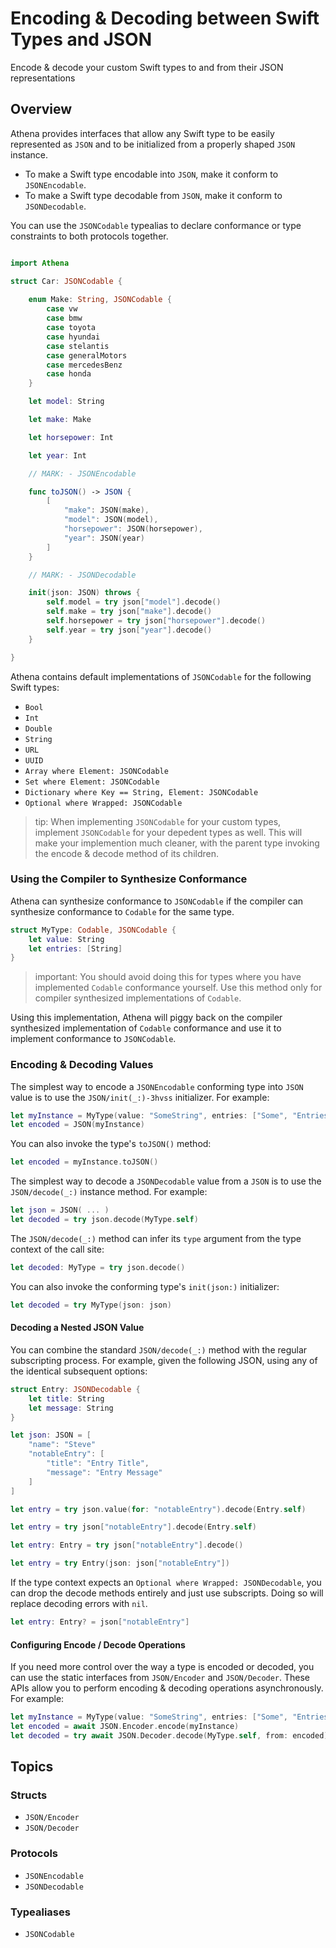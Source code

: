 # Encoding & Decoding between Swift Types and JSON

Encode & decode your custom Swift types to and from their JSON representations

## Overview

Athena provides interfaces that allow any Swift type to be easily represented as ``JSON`` and to be initialized from a properly shaped ``JSON`` instance.

- To make a Swift type encodable into ``JSON``, make it conform to ``JSONEncodable``.
- To make a Swift type decodable from ``JSON``, make it conform to ``JSONDecodable``.

You can use the ``JSONCodable`` typealias to declare conformance or type constraints to both protocols together.

```swift

import Athena

struct Car: JSONCodable {
    
    enum Make: String, JSONCodable {
        case vw
        case bmw
        case toyota
        case hyundai
        case stelantis
        case generalMotors
        case mercedesBenz
        case honda
    }

    let model: String

    let make: Make

    let horsepower: Int

    let year: Int

    // MARK: - JSONEncodable

    func toJSON() -> JSON {
        [
            "make": JSON(make),
            "model": JSON(model),
            "horsepower": JSON(horsepower),
            "year": JSON(year)
        ]
    }

    // MARK: - JSONDecodable

    init(json: JSON) throws {
        self.model = try json["model"].decode()
        self.make = try json["make"].decode()
        self.horsepower = try json["horsepower"].decode()
        self.year = try json["year"].decode()
    }

}
```

Athena contains default implementations of ``JSONCodable`` for the following Swift types:

- `Bool`
- `Int`
- `Double`
- `String`
- `URL`
- `UUID`
- `Array where Element: JSONCodable`
- `Set where Element: JSONCodable`
- `Dictionary where Key == String, Element: JSONCodable`
- `Optional where Wrapped: JSONCodable`

> tip: When implementing `JSONCodable` for your custom types, implement `JSONCodable` for your depedent types as well. This will make your implemention much cleaner, with the parent type invoking the encode & decode method of its children.

### Using the Compiler to Synthesize Conformance

Athena can synthesize conformance to ``JSONCodable`` if the compiler can synthesize conformance to `Codable` for the same type. 

```swift
struct MyType: Codable, JSONCodable {
    let value: String
    let entries: [String]
}
```

> important: You should avoid doing this for types where you have implemented `Codable` conformance yourself. Use this method only for compiler synthesized implementations of `Codable`.

Using this implementation, Athena will piggy back on the compiler synthesized implementation of `Codable` conformance and use it to implement conformance to ``JSONCodable``.

### Encoding & Decoding Values

The simplest way to encode a ``JSONEncodable`` conforming type into ``JSON`` value is to use the ``JSON/init(_:)-3hvss`` initializer. For example:

```swift
let myInstance = MyType(value: "SomeString", entries: ["Some", "Entries"])
let encoded = JSON(myInstance)
```

You can also invoke the type's `toJSON()` method:

```swift
let encoded = myInstance.toJSON()
```

The simplest way to decode a ``JSONDecodable`` value from a ``JSON`` is to use the ``JSON/decode(_:)`` instance method. For example:

```swift
let json = JSON( ... )
let decoded = try json.decode(MyType.self)
```

The ``JSON/decode(_:)`` method can infer its `type` argument from the type context of the call site:

```swift
let decoded: MyType = try json.decode()
```

You can also invoke the conforming type's `init(json:)` initializer:

```swift
let decoded = try MyType(json: json)
```

#### Decoding a Nested JSON Value

You can combine the standard ``JSON/decode(_:)`` method with the regular subscripting process. For example, given the following JSON, using any of the identical subsequent options:

```swift
struct Entry: JSONDecodable {
    let title: String
    let message: String
}

let json: JSON = [
    "name": "Steve"
    "notableEntry": [
        "title": "Entry Title",
        "message": "Entry Message"
    ]
]
```

```swift
let entry = try json.value(for: "notableEntry").decode(Entry.self)
```

```swift
let entry = try json["notableEntry"].decode(Entry.self)
```

```swift
let entry: Entry = try json["notableEntry"].decode()
```

```swift
let entry = try Entry(json: json["notableEntry"])
```

If the type context expects an `Optional where Wrapped: JSONDecodable`, you can drop the decode methods entirely and just use subscripts. Doing so will replace decoding errors with `nil`.

```swift
let entry: Entry? = json["notableEntry"]
```

#### Configuring Encode / Decode Operations

If you need more control over the way a type is encoded or decoded, you can use the static interfaces from ``JSON/Encoder`` and ``JSON/Decoder``.
These APIs allow you to perform encoding & decoding operations asynchronously. For example:

```swift
let myInstance = MyType(value: "SomeString", entries: ["Some", "Entries"])
let encoded = await JSON.Encoder.encode(myInstance)
let decoded = try await JSON.Decoder.decode(MyType.self, from: encoded)
```

## Topics

### Structs

- ``JSON/Encoder``
- ``JSON/Decoder``

### Protocols

- ``JSONEncodable``
- ``JSONDecodable``

### Typealiases

- ``JSONCodable``
